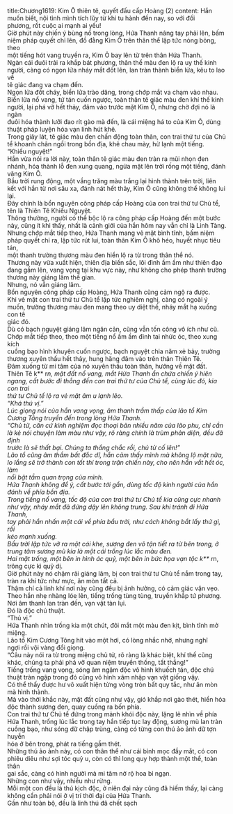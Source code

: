 title:Chương1619: Kim Ô thiên tê, quyết đấu cấp Hoàng (2)
content:
Hắn muốn biết, nội tình mình tích lũy từ khi tu hành đến nay, so với đối<br>phương, rốt cuộc ai mạnh ai yếu!<br>Giờ phút này chiến ý bùng nổ trong lòng, Hứa Thanh nâng tay phải lên, bấm<br>niệm pháp quyết chỉ lên, đồ đằng Kim Ô trên thân thể lập tức nóng bỏng, theo<br>một tiếng hót vang truyền ra, Kim Ô bay lên từ trên thân Hứa Thanh.<br>Ngàn cái đuôi trải ra khắp bát phương, thân thể màu đen lộ ra uy thế kinh<br>người, càng có ngọn lửa nháy mắt đốt lên, lan tràn thành biển lửa, kêu to lao về<br>tê giác đang va chạm đến.<br>Ngọn lửa đốt cháy, biển lửa trào dâng, trong chớp mắt va chạm vào nhau.<br>Biển lửa nổ vang, tứ tán cuốn ngược, toàn thân tê giác màu đen khí thế kinh<br>người, lại phá vỡ hết thảy, đâm vào trước mặt Kim Ô, nhưng chờ đợi nó là ngàn<br>đuôi hóa thành lưỡi đao rít gào mà đến, là cái miệng há to của Kim Ô, dùng<br>thuật pháp luyện hóa vạn linh hút khẽ.<br>Trong giây lát, tê giác màu đen chấn động toàn thân, con trai thứ tư của Chủ<br>tể khoanh chân ngồi trong bồn địa, khẽ chau mày, hừ lạnh một tiếng.<br>“Khiếu nguyệt!”<br>Hắn vừa nói ra lời này, toàn thân tê giác màu đen tràn ra mũi nhọn đen<br>nhánh, hóa thành lỗ đen xung quang, ngửa mặt lên trời rống một tiếng, đánh<br>văng Kim Ô.<br>Bầu trời rung động, một vầng trăng màu trắng lại hình thành trên trời, liên<br>kết với hắn từ nơi sâu xa, đánh nát hết thảy, Kim Ô cũng không thể không lui<br>lại.<br>Đây chính là bổn nguyên công pháp cấp Hoàng của con trai thứ tư Chủ tể,<br>tên là Thiên Tê Khiếu Nguyệt.<br>Thông thường, người có thể bộc lộ ra công pháp cấp Hoàng đến một bước<br>này, cũng ít khi thấy, nhất là cảnh giới của hắn hôm nay vẫn chỉ là Linh Tàng.<br>Nhưng chớp mắt tiếp theo, Hứa Thanh mang vẻ mặt bình tĩnh, bấm niệm<br>pháp quyết chỉ ra, lập tức rút lui, toàn thân Kim Ô khô héo, huyết nhục tiêu tán,<br>một thanh trường thương màu đen hiển lộ ra từ trong thân thể nó.<br>Thương này vừa xuất hiện, thiên địa biến sắc, lôi đình ầm ầm như thiên đạo<br>đang gầm lên, vang vọng tại khu vực này, như không cho phép thanh trường<br>thương này giáng lâm thế gian.<br>Nhưng, nó vẫn giáng lâm.<br>Bổn nguyên công pháp cấp Hoàng, Hứa Thanh cũng cảm ngộ ra được.<br>Khi vẻ mặt con trai thứ tư Chủ tể lập tức nghiêm nghị, càng có ngoài ý<br>muốn, trường thương màu đen mang theo uy diệt thế, nháy mắt hạ xuống con tê<br>giác đó.<br>Dù có bạch nguyệt giáng lâm ngăn cản, cũng vẫn tốn công vô ích như cũ.<br>Chớp mắt tiếp theo, theo một tiếng nổ ầm ầm đinh tai nhức óc, theo xung kích<br>cuồng bạo hình khuyên cuốn ngược, bạch nguyệt chia năm xẻ bảy, trường<br>thương xuyên thấu hết thảy, hung hăng đâm vào trên thân Thiên Tê.<br>Đâm xuống từ mi tâm của nó xuyên thấu toàn thân, hướng về mặt đất.<br>Thiên Tê k** r*n, mặt đất nổ vang, mắt Hứa Thanh ẩn chứa chiến ý hiên<br>ngang, cất bước đi thẳng đến con trai thứ tư của Chủ tể, cùng lúc đó, kia con trai<br>thứ tư Chủ tể lộ ra vẻ mặt âm u lạnh lẽo.<br>“Khá thú vị.”<br>Lúc giọng nói của hắn vang vọng, âm thanh trầm thấp của lão tổ Kim<br>Cương Tông truyền đến trong lòng Hứa Thanh.<br>“Chủ tử, căn cứ kinh nghiệm đọc thoại bản nhiều năm của lão phu, chỉ cần<br>là kẻ nói chuyện làm màu như vậy, rõ ràng chính là trùm phản diện, đều đã định<br>trước là sẽ thất bại. Chúng ta thắng chắc rồi, chủ tử cố lên!”<br>Lão tổ cũng âm thầm bất đắc dĩ, hắn cảm thấy mình mà không lộ mặt nữa,<br>lo lắng sẽ trở thành con tốt thí trong trận chiến này, cho nên hắn vắt hết óc, làm<br>nổi bật tầm quan trọng của mình.<br>Hứa Thanh không để ý, cất bước tới gần, dùng tốc độ kinh người của hắn<br>đánh về phía bồn địa.<br>Trong tiếng nổ vang, tốc độ của con trai thứ tư Chủ tể kia cũng cực nhanh<br>như vậy, nháy mắt đã đứng dậy lên không trung. Sau khi tránh đi Hứa Thanh,<br>tay phải hắn nhấn một cái về phía bầu trời, như cách không bắt lấy thứ gì, rồi<br>kéo mạnh xuống.<br>Bầu trời lập tức vỡ ra một cái khe, sương đen vô tận tiết ra từ bên trong, ở<br>trung tâm sương mù kia là một cái trống lúc lắc màu đen.<br>Hai mặt trống, một bên in hình ác quỷ, một bên in bức họa vạn tộc k** r*n,<br>trông cực kì quỷ dị.<br>Giờ phút này nó chậm rãi giáng lâm, bị con trai thứ tư Chủ tể nắm trong tay,<br>tràn ra khí tức như mực, ăn mòn tất cả.<br>Thậm chí cả linh khí nơi này cũng đều bị ảnh hưởng, có cảm giác vặn vẹo.<br>Theo hắn nhẹ nhàng lóe lên, tiếng trống tùng tùng, truyền khắp tứ phương.<br>Nơi âm thanh lan tràn đến, vạn vật tàn lụi.<br>Đó là độc chú thuật.<br>“Thú vị.”<br>Hứa Thanh nhìn trống kia một chút, đôi mắt một màu đen kịt, bình tĩnh mở<br>miệng.<br>Lão tổ Kim Cương Tông hít vào một hơi, có lòng nhắc nhở, nhưng nghĩ<br>ngợi rồi vội vàng đổi giọng.<br>“Câu này nói ra từ trong miệng chủ tử, rõ ràng là khác biệt, khí thế cũng<br>khác, chúng ta phải phá vỡ quan niệm truyền thống, tất thắng!”<br>Tiếng trống vang vọng, sóng âm ngậm độc vô hình khuếch tán, độc chú<br>thuật tràn ngập trong đó cũng vô hình xâm nhập vạn vật giống vậy.<br>Có thể thấy được hư vô xuất hiện từng vòng tròn bất quy tắc, như ăn mòn<br>mà hình thành.<br>Mà vào thời khắc này, mặt đất cũng như vậy, gió khắp nơi gào thét, hiển hóa<br>độc thành sương đen, quay cuồng ra bốn phía.<br>Con trai thứ tư Chủ tể đứng trong mảnh khói độc này, lặng lẽ nhìn về phía<br>Hứa Thanh, trống lúc lắc trong tay hắn tiếp tục lay động, sương mù lan tràn<br>cuồng bạo, như sóng dữ chập trùng, càng có từng con thú ảo ảnh dữ tợn huyễn<br>hóa ở bên trong, phát ra tiếng gầm thét.<br>Những thú ảo ảnh này, có con thân thể như cái bình mọc đầy mắt, có con<br>phiêu diêu như sợi tóc quỷ u, còn có thì long quy hợp thành một thể, toàn thân<br>gai sắc, càng có hình người mà mi tâm nở rộ hoa bỉ ngạn.<br>Những con như vậy, nhiều như rừng.<br>Mỗi một con đều là thú kịch độc, ở niên đại này cũng đã hiếm thấy, lại càng<br>không cần phải nói ở vị trí thời đại của Hứa Thanh.<br>Gần như toàn bộ, đều là linh thú đã chết sạch